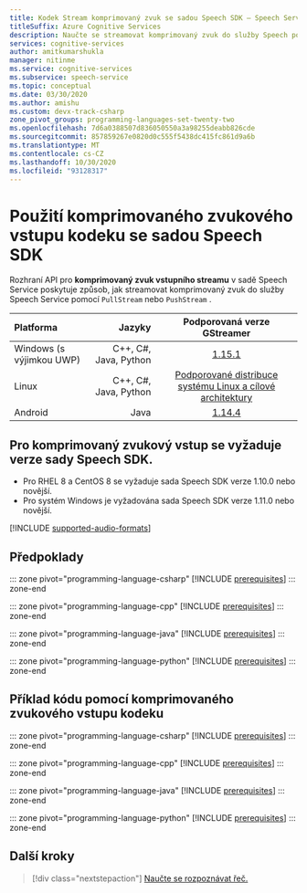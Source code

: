 ```yaml
---
title: Kodek Stream komprimovaný zvuk se sadou Speech SDK – Speech Service
titleSuffix: Azure Cognitive Services
description: Naučte se streamovat komprimovaný zvuk do služby Speech pomocí sady Speech SDK. K dispozici pro jazyky C++, C# a Java pro Linux, Java v Androidu a objektivní-C v iOS.
services: cognitive-services
author: amitkumarshukla
manager: nitinme
ms.service: cognitive-services
ms.subservice: speech-service
ms.topic: conceptual
ms.date: 03/30/2020
ms.author: amishu
ms.custom: devx-track-csharp
zone_pivot_groups: programming-languages-set-twenty-two
ms.openlocfilehash: 7d6a0388507d836050550a3a98255deabb826cde
ms.sourcegitcommit: 857859267e0820d0c555f5438dc415fc861d9a6b
ms.translationtype: MT
ms.contentlocale: cs-CZ
ms.lasthandoff: 10/30/2020
ms.locfileid: "93128317"
---
```

# <a name="use-codec-compressed-audio-input-with-the-speech-sdk"></a>Použití komprimovaného zvukového vstupu kodeku se sadou Speech SDK

Rozhraní API pro **komprimovaný zvuk vstupního streamu** v sadě Speech Service poskytuje způsob, jak streamovat komprimovaný zvuk do služby Speech Service pomocí `PullStream` nebo `PushStream` .

Platforma | Jazyky | Podporovaná verze GStreamer
| :--- | ---: | :---:
Windows (s výjimkou UWP)  | C++, C#, Java, Python | [1.15.1](https://gstreamer.freedesktop.org/data/pkg/windows/1.15.1/)
Linux  | C++, C#, Java, Python | [Podporované distribuce systému Linux a cílové architektury](~/articles/cognitive-services/speech-service/speech-sdk.md)
Android  | Java | [1.14.4](https://gstreamer.freedesktop.org/data/pkg/android/1.14.4/)

## <a name="speech-sdk-version-required-for-compressed-audio-input"></a>Pro komprimovaný zvukový vstup se vyžaduje verze sady Speech SDK.
* Pro RHEL 8 a CentOS 8 se vyžaduje sada Speech SDK verze 1.10.0 nebo novější.
* Pro systém Windows je vyžadována sada Speech SDK verze 1.11.0 nebo novější.

[!INCLUDE [supported-audio-formats](includes/supported-audio-formats.md)]

## <a name="prerequisites"></a>Předpoklady

::: zone pivot="programming-language-csharp"
[!INCLUDE [prerequisites](includes/how-to/compressed-audio-input/csharp/prerequisites.md)]
::: zone-end

::: zone pivot="programming-language-cpp"
[!INCLUDE [prerequisites](includes/how-to/compressed-audio-input/cpp/prerequisites.md)]
::: zone-end

::: zone pivot="programming-language-java"
[!INCLUDE [prerequisites](includes/how-to/compressed-audio-input/java/prerequisites.md)]
::: zone-end

::: zone pivot="programming-language-python"
[!INCLUDE [prerequisites](includes/how-to/compressed-audio-input/python/prerequisites.md)]
::: zone-end

## <a name="example-code-using-codec-compressed-audio-input"></a>Příklad kódu pomocí komprimovaného zvukového vstupu kodeku

::: zone pivot="programming-language-csharp"
[!INCLUDE [prerequisites](includes/how-to/compressed-audio-input/csharp/examples.md)]
::: zone-end

::: zone pivot="programming-language-cpp"
[!INCLUDE [prerequisites](includes/how-to/compressed-audio-input/cpp/examples.md)]
::: zone-end

::: zone pivot="programming-language-java"
[!INCLUDE [prerequisites](includes/how-to/compressed-audio-input/java/examples.md)]
::: zone-end

::: zone pivot="programming-language-python"
[!INCLUDE [prerequisites](includes/how-to/compressed-audio-input/python/examples.md)]
::: zone-end

## <a name="next-steps"></a>Další kroky

> [!div class="nextstepaction"]
> [Naučte se rozpoznávat řeč.](quickstarts/speech-to-text-from-microphone.md)
